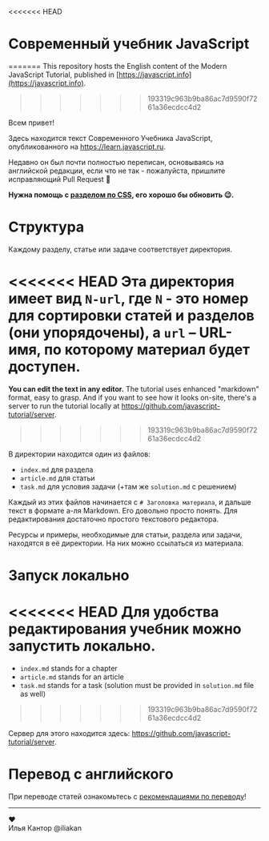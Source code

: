 
<<<<<<< HEAD
# Современный учебник JavaScript
=======
This repository hosts the English content of the Modern JavaScript Tutorial, published in [https://javascript.info](https://javascript.info).
>>>>>>> 193319c963b9ba86ac7d9590f7261a36ecdcc4d2

Всем привет!

Здесь находится текст Современного Учебника JavaScript, опубликованного на https://learn.javascript.ru.

Недавно он был почти полностью переписан, основываясь на английской редакции, если что не так - пожалуйста, пришлите исправляющий Pull Request 👏

**Нужна помощь с [разделом по CSS](http://learn.javascript.ru/css-for-js), его хорошо бы обновить 😉.**

# Структура

Каждому разделу, статье или задаче соответствует директория.

<<<<<<< HEAD
Эта директория имеет вид `N-url`, где `N` - это номер для сортировки статей и разделов (они упорядочены), а `url` – URL-имя, по которому материал будет доступен.
=======
**You can edit the text in any editor.** The tutorial uses enhanced "markdown" format, easy to grasp. And if you want to see how it looks on-site, there's a server to run the tutorial locally at <https://github.com/javascript-tutorial/server>.
>>>>>>> 193319c963b9ba86ac7d9590f7261a36ecdcc4d2

В директории находится один из файлов:

  - `index.md` для раздела
  - `article.md` для статьи
  - `task.md` для условия задачи (+там же `solution.md` с решением)

Каждый из этих файлов начинается с `# Заголовка материала`, и дальше текст в формате а-ля Markdown. Его довольно просто понять. Для редактирования достаточно простого текстового редактора.

Ресурсы и примеры, необходимые для статьи, раздела или задачи, находятся в её директории. На них можно ссылаться из материала.

# Запуск локально

<<<<<<< HEAD
Для удобства редактирования учебник можно запустить локально.
=======
  - `index.md` stands for a chapter
  - `article.md` stands for an article
  - `task.md` stands for a task (solution must be provided in `solution.md` file as well)
>>>>>>> 193319c963b9ba86ac7d9590f7261a36ecdcc4d2

Сервер для этого находится здесь: <https://github.com/javascript-tutorial/server>. 

# Перевод с английского

При переводе статей ознакомьтесь с [рекомендациями по переводу](https://github.com/javascript-tutorial/ru.javascript.info/blob/master/TRANSLATION.md)!

---  
♥  
Илья Кантор @iliakan

